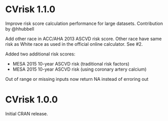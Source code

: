 # CVrisk 1.1.0

Improve risk score calculation performance for large datasets.  Contribution by 
@hhubbell

Add other race in ACC/AHA 2013 ASCVD risk score.  Other race have same risk as 
White race as used in the official online calculator. See #2.

Added two additional risk scores: 
- MESA 2015 10-year ASCVD risk (traditional risk factors)
- MESA 2015 10-year ASCVD risk (using coronary artery calcium)

Out of range or missing inputs now return NA instead of erroring out

# CVrisk 1.0.0

Initial CRAN release.
